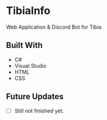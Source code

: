 <h1>TibiaInfo<project-name></h1>

<p>Web Application & Discord Bot for Tibia<project-description></p>

## Built With

- C#
- Visual Studio
- HTML
- CSS

## Future Updates

- [ ] Still not finished yet.
